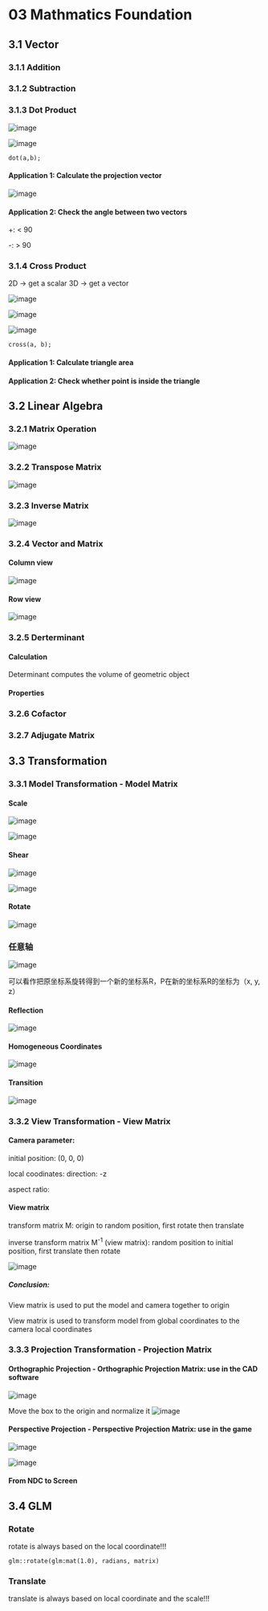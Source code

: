 # 03 Mathmatics Foundation

## 3.1 Vector
### 3.1.1 Addition


### 3.1.2 Subtraction


### 3.1.3 Dot Product
![image](https://github.com/user-attachments/assets/50d8c25d-5a3e-4469-9d71-a598ede1bff2)

![image](https://github.com/lanwenzhang/Learn-Computer-Graphics/assets/86000552/13f992a3-ea4c-460b-9f53-5814f75857c2)

```
dot(a,b);
```
#### Application 1: Calculate the projection vector

![image](https://github.com/user-attachments/assets/60cae4cb-3ca2-411b-bded-fc9ca7216df8)

#### Application 2: Check the angle between two vectors
+: < 90

-: > 90

### 3.1.4 Cross Product
2D → get a scalar   3D → get a vector

![image](https://github.com/lanwenzhang/Learn-Computer-Graphics/assets/86000552/69d0e523-71a4-45fa-b36e-6a9075500a90)

![image](https://github.com/lanwenzhang/Learn-Computer-Graphics/assets/86000552/55fa0337-dc32-459d-9f53-74039b51792c)

![image](https://github.com/lanwenzhang/Learn-Computer-Graphics/assets/86000552/f53701f9-0357-469d-bf81-e474be308682)
```
cross(a, b);
```

#### Application 1: Calculate triangle area

#### Application 2: Check whether point is inside the triangle

## 3.2 Linear Algebra
### 3.2.1 Matrix Operation
![image](https://github.com/user-attachments/assets/9fd2969e-d2d1-4fed-ab16-7086165f62b8)

### 3.2.2 Transpose Matrix
![image](https://github.com/user-attachments/assets/454f1283-b61f-4a51-bbf5-5211b2370436)

### 3.2.3 Inverse Matrix
![image](https://github.com/user-attachments/assets/2f7ff69b-8165-4890-804f-b3d23de43b6e)

### 3.2.4 Vector and Matrix 
#### Column view
![image](https://github.com/user-attachments/assets/d60fd901-cde8-4c9d-a5e8-3102bf1999e5)


#### Row view
![image](https://github.com/user-attachments/assets/8187a3dd-72d0-4f7a-8a82-115a3491f19d)

### 3.2.5 Derterminant
#### Calculation
Determinant computes the volume of geometric object

#### Properties

### 3.2.6 Cofactor

### 3.2.7 Adjugate Matrix

## 3.3 Transformation

### 3.3.1 Model Transformation - Model Matrix
#### Scale
![image](https://github.com/user-attachments/assets/bc791496-9ae1-4ff1-8e99-f81fea1f9779)

![image](https://github.com/user-attachments/assets/1f727943-4142-436c-8dcb-86a29f0c667f)

#### Shear
![image](https://github.com/user-attachments/assets/b609e445-bff8-43f5-9fe2-8c8f1f3b8a29)

![image](https://github.com/user-attachments/assets/cac5173e-e84a-4b3b-8926-48b1a21421b8)

#### Rotate
![image](https://github.com/user-attachments/assets/b77a9f3c-f762-4304-8116-1d7334ce6153)


### 任意轴
![image](https://github.com/user-attachments/assets/a4f7a96b-a3b3-4b94-aee0-2c74e75cd695)

可以看作把原坐标系旋转得到一个新的坐标系R，P在新的坐标系R的坐标为（x, y, z）

#### Reflection
![image](https://github.com/user-attachments/assets/c025347a-0753-4eb3-a831-eeccad437419)

#### Homogeneous Coordinates
![image](https://github.com/user-attachments/assets/9715324e-b7fa-45a0-a647-2622a0e52329)

#### Transition
![image](https://github.com/user-attachments/assets/6bd6fa73-2040-4fca-b961-0fa1eafb2911)


### 3.3.2 View Transformation - View Matrix
#### Camera parameter:
initial position: (0, 0, 0)

local coodinates: direction: -z

aspect ratio: 


#### View matrix
transform matrix M: origin to random position, first rotate then translate

inverse transform matrix M<sup>-1</sup> (view matrix): random position to initial position, first translate then rotate

![image](https://github.com/lanwenzhang/Learn-Computer-Graphics/assets/86000552/4a49b8b5-d0e8-477f-afb4-c107f0ad6e8a)

##### Conclusion: 
View matrix is used to put the model and camera together to origin

View matrix is used to transform model from global coordinates to the camera local coordinates


### 3.3.3 Projection Transformation - Projection Matrix
#### Orthographic Projection - Orthographic Projection Matrix: use in the CAD software
![image](https://github.com/user-attachments/assets/a0e42a18-e250-4049-af0a-f68cc2d180d0)

Move the box to the origin and normalize it
![image](https://github.com/user-attachments/assets/7b981d8c-d294-4785-a65d-49fa0d09e39c)

#### Perspective Projection - Perspective Projection Matrix: use in the game 

![image](https://github.com/lanwenzhang/Learn-Computer-Graphics/assets/86000552/8276253a-9b7a-4b27-a0f7-a83cb46f6e4b)

![image](https://github.com/lanwenzhang/Learn-Computer-Graphics/assets/86000552/186d1bb7-37f4-4fdc-a646-f8bdd215b85d)

#### From NDC to Screen 

## 3.4 GLM
### Rotate
rotate is always based on the local coordinate!!!
```
glm::rotate(glm:mat(1.0), radians, matrix)
```

### Translate
translate is always based on local coordinate and the scale!!!
